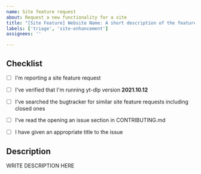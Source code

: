 ```yaml
---
name: Site feature request
about: Request a new functionality for a site
title: "[Site Feature] Website Name: A short description of the feature"
labels: ['triage', 'site-enhancement']
assignees: ''

---
```


<!--

######################################################################
  WARNING!
  IGNORING THE FOLLOWING TEMPLATE WILL RESULT IN ISSUE CLOSED AS INCOMPLETE
######################################################################

-->


## Checklist

<!--
Carefully read and work through this check list in order to prevent the most common mistakes and misuse of yt-dlp:
- First of, make sure you are using the latest version of yt-dlp. Run `yt-dlp --version` and ensure your version is 2021.10.12. If it's not, see https://github.com/yt-dlp/yt-dlp#update on how to update. Issues with outdated version will be REJECTED.
- Search the bugtracker for similar site feature requests: https://github.com/yt-dlp/yt-dlp/issues. DO NOT post duplicates.
- Read "opening an issue" section in CONTRIBUTING.md: https://github.com/yt-dlp/yt-dlp/blob/master/CONTRIBUTING.md#opening-an-issue
- Finally, confirm all RELEVANT tasks from the following by putting x into all the boxes like this [x] (Dont forget to delete the empty space)
-->

- [ ] I'm reporting a site feature request
- [ ] I've verified that I'm running yt-dlp version **2021.10.12**
- [ ] I've searched the bugtracker for similar site feature requests including closed ones
- [ ] I've read the opening an issue section in CONTRIBUTING.md
- [ ] I have given an appropriate title to the issue


## Description

<!--
Provide an explanation of your site feature request in an arbitrary form. Please make sure the description is worded well enough to be understood, see https://github.com/ytdl-org/youtube-dl#is-the-description-of-the-issue-itself-sufficient. Provide any additional information, suggested solution and as much context and examples as possible.
-->

WRITE DESCRIPTION HERE
